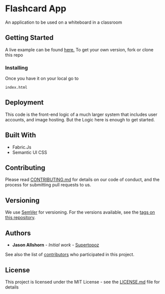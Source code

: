 # Flashcard App

An application to be used on a whiteboard in a classroom

## Getting Started

A live example can be found [here.](https://supertopoz.github.io/flashcardapp/)
To get your own version, fork or clone this repo


### Installing

Once you have it on your local go to

```
index.html
```
## Deployment

This code is the front-end logic of a much larger system that includes user accounts, and image hosting. But the Logic here is enough to get started. 

## Built With

* Fabric.Js
* Semantic UI CSS

## Contributing

Please read [CONTRIBUTING.md](https://gist.github.com/PurpleBooth/b24679402957c63ec426) for details on our code of conduct, and the process for submitting pull requests to us.

## Versioning

We use [SemVer](http://semver.org/) for versioning. For the versions available, see the [tags on this repository](https://github.com/your/project/tags). 

## Authors

* **Jason Allshorn** - *Initial work* - [Supertopoz](https://github.com/Supertopoz)

See also the list of [contributors](https://github.com/your/project/contributors) who participated in this project.

## License

This project is licensed under the MIT License - see the [LICENSE.md](LICENSE.md) file for details
